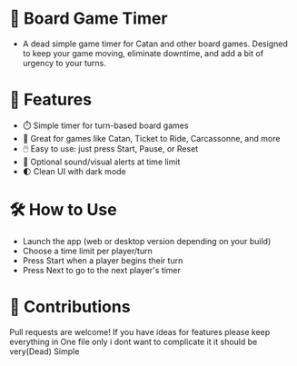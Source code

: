 # 🎲 Board Game Timer
- A dead simple game timer for Catan and other board games. Designed to keep your game moving, eliminate downtime, and add a bit of urgency to your turns.

# 🚀 Features
- ⏱️ Simple timer for turn-based board games
- 🎯 Great for games like Catan, Ticket to Ride, Carcassonne, and more
- 🖱️ Easy to use: just press Start, Pause, or Reset
- 🔔 Optional sound/visual alerts at time limit
- 🌓 Clean UI with dark mode 

# 🛠️ How to Use
- Launch the app (web or desktop version depending on your build)
- Choose a time limit per player/turn
- Press Start when a player begins their turn
- Press Next to go to the next player's timer

# 🙌 Contributions
Pull requests are welcome! If you have ideas for features please keep everything in One file only i dont want to complicate it it should be very(Dead) Simple